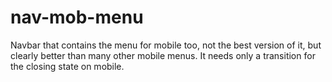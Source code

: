 # nav-mob-menu
Navbar that contains the menu for mobile too, not the best version of it, but clearly better than many other mobile menus. It needs only a transition for the closing state on mobile.
